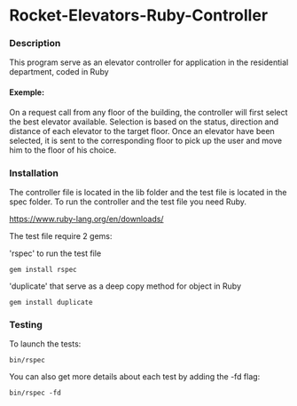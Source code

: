 # Rocket-Elevators-Ruby-Controller

### Description

This program serve as an elevator controller for application in the residential department, coded in Ruby

#### Exemple:

On a request call from any floor of the building, the controller will first select the best elevator available. 
Selection is based on the status, direction and distance of each elevator to the target floor. 
Once an elevator have been selected, it is sent to the corresponding floor to pick up the user and move him to the floor of his choice.

### Installation 

The controller file is located in the lib folder and the test file is located in the spec folder. 
To run the controller and the test file you need Ruby. 

https://www.ruby-lang.org/en/downloads/

The test file require 2 gems:

'rspec' to run the test file

`gem install rspec`

'duplicate' that serve as a deep copy method for object in Ruby

`gem install duplicate`

### Testing

To launch the tests:

`bin/rspec`

You can also get more details about each test by adding the -fd flag:

`bin/rspec -fd`


